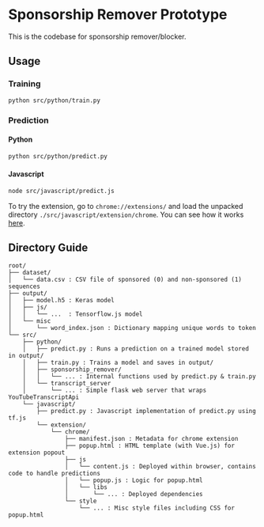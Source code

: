 # Sponsorship Remover Prototype

This is the codebase for sponsorship remover/blocker.

## Usage

### Training

```bash
python src/python/train.py
```

### Prediction

#### Python
```bash
python src/python/predict.py
```

#### Javascript
```bash
node src/javascript/predict.js
```

To try the extension, go to `chrome://extensions/` and load the unpacked directory `./src/javascript/extension/chrome`.
You can see how it works [here](https://youtu.be/stkBeRPUHqQ).

## Directory Guide
```
root/
├── dataset/
│   └── data.csv : CSV file of sponsored (0) and non-sponsored (1) sequences
├── output/
│   ├── model.h5 : Keras model
│   ├── js/
│   │   └── ...  : Tensorflow.js model
│   └── misc
│       └── word_index.json : Dictionary mapping unique words to token
└── src/
    ├── python/
    │   ├── predict.py : Runs a prediction on a trained model stored in output/
    │   ├── train.py : Trains a model and saves in output/
    │   ├── sponsorship_remover/
    │   │   └── ... : Internal functions used by predict.py & train.py
    │   └── transcript_server
    │       └── ... : Simple flask web server that wraps YouTubeTranscriptApi
    └── javascript/
        ├── predict.py : Javascript implementation of predict.py using tf.js
        └── extension/
            └── chrome/
                ├── manifest.json : Metadata for chrome extension
                ├── popup.html : HTML template (with Vue.js) for extension popout
                ├── js
                │   └── content.js : Deployed within browser, contains code to handle predictions
                │   └── popup.js : Logic for popup.html
                │   └── libs
                │       └── ... : Deployed dependencies
                └── style
                    └── ... : Misc style files including CSS for popup.html
```
